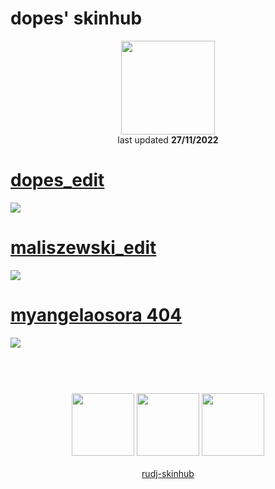 # dopes' skinhub
<p align="center">
<a href="https://osu.ppy.sh/users/20311162">
  <img src="https://a.ppy.sh/20311162"  
       width="150"
       height="150"></a>
<br>
last updated <b>27/11/2022</b>
</p>

# [dopes_edit](https://github.com/rudj-skinhub/woal/raw/tyfh/dopes/dopes_edit.osk)
[![](https://i.imgur.com/YWSWIRu.jpeg)](https://github.com/rudj-skinhub/woal/raw/tyfh/dopes/dopes_edit.osk)

# [maliszewski_edit](https://github.com/rudj-skinhub/woal/raw/tyfh/dopes/maliszewski_edit.osk)
[![](https://i.imgur.com/LbQKdKl.jpeg)](https://github.com/rudj-skinhub/woal/raw/tyfh/dopes/maliszewski_edit.osk)

# [myangelaosora 404](https://github.com/rudj-skinhub/woal/raw/tyfh/dopes/myangelaosora_404.osk)
[![](https://i.imgur.com/ZeHmgW7h.jpg)](https://github.com/rudj-skinhub/woal/raw/tyfh/dopes/myangelaosora_404.osk)

#
<p align="center">
  <br></br>
  <a href="https://www.twitch.tv/dopes_">
  <img src="https://i.imgur.com/HM030lk.png" 
       width="100" 
       height="100"></a>
  <a href="https://www.youtube.com/channel/UC7xTJbbyfR5Tz8ViJP1NURQ">
  <img src="https://i.imgur.com/YWbDUUy.png"  
       width="100" 
       height="100"></a>
  <a href="https://twitter.com/aimcapped">
  <img src="https://i.imgur.com/PUQ5uWf.png" 
       width="100" 
       height="100"></a>
  <br></br>
  <a href="README.md">rudj-skinhub</a>
 </p>
